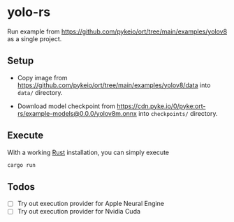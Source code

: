 # yolo-rs

Run example from <https://github.com/pykeio/ort/tree/main/examples/yolov8> as a single project.

## Setup

- Copy image from <https://github.com/pykeio/ort/tree/main/examples/yolov8/data> into `data/` directory.

- Download model checkpoint from <https://cdn.pyke.io/0/pyke:ort-rs/example-models@0.0.0/yolov8m.onnx> into `checkpoints/` directory.

## Execute

With a working [Rust](https://www.rust-lang.org/) installation, you can simply execute

```bash
cargo run
```

## Todos

- [ ] Try out execution provider for Apple Neural Engine
- [ ] Try out execution provider for Nvidia Cuda
